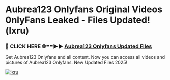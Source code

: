 # Aubrea123 Onlyfans Original Videos 0nlyFans Leaked - Files Updated! (lxru)

<h3>🔴 CLICK HERE 🌐==►► <a href="https://tinyurl.com/ehrbuxhb" rel="nofollow">Aubrea123 Onlyfans Updated Files</a></h3>

Get Aubrea123 Onlyfans and all content. Now you can access all videos and pictures of Aubrea123 Onlyfans. New Updated Files 2025!

[![lxru](https://i.imgur.com/lVYEuWS.gif)](https://tinyurl.com/ehrbuxhb)
